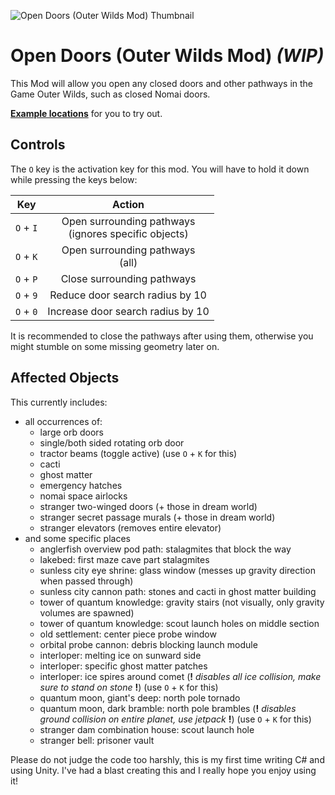 ![Open Doors (Outer Wilds Mod) Thumbnail](doc/open_doors_thumb.png)

# Open Doors (Outer Wilds Mod) _(WIP)_

This Mod will allow you open any closed doors and other pathways in the Game Outer Wilds, such as closed Nomai doors.

**[Example locations](doc/showcase.md)** for you to try out.

## Controls

The `O` key is the activation key for this mod. You will have to hold it down while pressing the keys below:

|    Key    |                          Action                          |
|:---------:|:--------------------------------------------------------:|
| `O` + `I` | Open surrounding pathways<br/>(ignores specific objects) |
| `O` + `K` |           Open surrounding pathways<br/>(all)            |
| `O` + `P` |                Close surrounding pathways                |
| `O` + `9` |             Reduce door search radius by 10              |
| `O` + `0` |            Increase door search radius by 10             |

It is recommended to close the pathways after using them, otherwise you might stumble on some missing geometry
later on.

## Affected Objects

This currently includes:

- all occurrences of:
    - large orb doors
    - single/both sided rotating orb door
    - tractor beams (toggle active) (use `O` + `K` for this)
    - cacti
    - ghost matter
    - emergency hatches
    - nomai space airlocks
    - stranger two-winged doors (+ those in dream world)
    - stranger secret passage murals (+ those in dream world)
    - stranger elevators (removes entire elevator)
- and some specific places
    - anglerfish overview pod path: stalagmites that block the way
    - lakebed: first maze cave part stalagmites
    - sunless city eye shrine: glass window (messes up gravity direction when passed through)
    - sunless city cannon path: stones and cacti in ghost matter building
    - tower of quantum knowledge: gravity stairs (not visually, only gravity volumes are spawned)
    - tower of quantum knowledge: scout launch holes on middle section
    - old settlement: center piece probe window
    - orbital probe cannon: debris blocking launch module
    - interloper: melting ice on sunward side
    - interloper: specific ghost matter patches
    - interloper: ice spires around comet (**!** *disables all ice collision, make sure to stand on stone* **!**) (use `O` + `K` for
      this)
    - quantum moon, giant's deep: north pole tornado
    - quantum moon, dark bramble: north pole brambles (**!** *disables ground collision on entire planet, use
      jetpack* **!**) (use `O` + `K` for this)
    - stranger dam combination house: scout launch hole
    - stranger bell: prisoner vault

Please do not judge the code too harshly, this is my first time writing C# and using Unity. I've had a blast creating
this and I really hope you enjoy using it!
